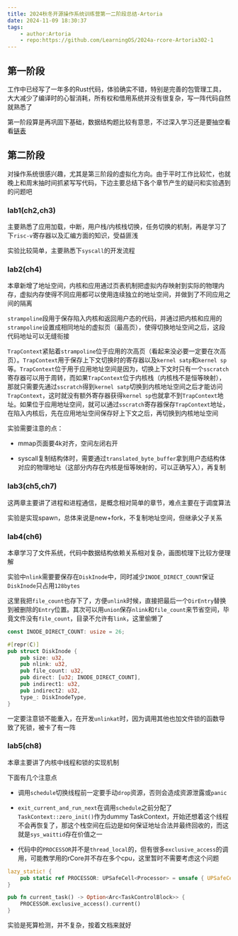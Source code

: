 ```yaml
---
title: 2024秋冬开源操作系统训练营第一二阶段总结-Artoria
date: 2024-11-09 18:30:37
tags:
    - author:Artoria
    - repo:https://github.com/LearningOS/2024a-rcore-Artoria302-1
---
```


## 第一阶段

工作中已经写了一年多的Rust代码，体验确实不错，特别是完善的包管理工具，大大减少了编译时的心智消耗，所有权和借用系统并没有很复杂，写一阵代码自然就熟悉了

第一阶段算是再巩固下基础，数据结构题比较有意思，不过深入学习还是要抽空看看[链表](https://rust-unofficial.github.io/too-many-lists/)

## 第二阶段

对操作系统很感兴趣，尤其是第三阶段的虚拟化方向。由于平时工作比较忙，也就晚上和周末抽时间抓紧写写代码，下边主要总结下各个章节产生的疑问和实验遇到的问题吧

### lab1(ch2,ch3)

主要熟悉了应用加载，中断，用户栈/内核栈切换，任务切换的机制，再是学习了下`risc-v`寄存器以及汇编方面的知识，受益匪浅

实验比较简单，主要熟悉下`syscall`的开发流程

### lab2(ch4)

本章新增了地址空间，内核和应用通过页表机制把虚拟内存映射到实际的物理内存，虚拟内存使得不同应用都可以使用连续独立的地址空间，并做到了不同应用之间的隔离

`strampoline`段用于保存陷入内核和返回用户态的代码，并通过把内核和应用的`strampoline`设置成相同地址的虚拟页（最高页），使得切换地址空间之后，这段代码地址可以无缝衔接

`TrapContext`紧贴着`strampoline`位于应用的次高页（看起来没必要一定要在次高页）。`TrapContext`用于保存上下文切换时的寄存器以及`kernel satp`和`kernel sp`等。`TrapContext`位于用于应用地址空间是因为，切换上下文时只有一个`sscratch`寄存器可以用于周转，而如果`TrapContext`位于内核栈（内核栈不是恒等映射），那就只需要先通过`sscratch`得到`kernel satp`切换到内核地址空间之后才能访问`TrapContext`，这时就没有额外寄存器获得`kernel sp`也就拿不到`TrapContext`地址。如果位于应用地址空间，就可以通过`sscratch`寄存器保存`TrapContext`地址，在陷入内核后，先在应用地址空间保存好上下文之后，再切换到内核地址空间

实验需要注意的点：

- mmap页面要4k对齐，空间左闭右开

- syscall复制结构体时，需要通过`translated_byte_buffer`拿到用户态结构体对应的物理地址（这部分内存在内核是恒等映射的，可以正确写入），再复制

### lab3(ch5,ch7)

这两章主要讲了进程和进程通信，是概念相对简单的章节，难点主要在于调度算法

实验是实现spawn，总体来说是new+fork，不复制地址空间，但继承父子关系

### lab4(ch6)

本章学习了文件系统，代码中数据结构依赖关系相对复杂，画图梳理下比较方便理解

实验中`nlink`需要要保存在`DiskInode`中，同时减少`INODE_DIRECT_COUNT`保证`DiskInode`只占用`128bytes`

这里我把`file_count`也存下了，方便`unlink`时候，直接把最后一个`DirEntry`替换到被删除的`Entry`位置。其次可以用`union`保存`nlink`和`file_count`来节省空间，毕竟文件没有`file_count`，目录不允许有`link`，这里偷懒了

```rust
const INODE_DIRECT_COUNT: usize = 26;

#[repr(C)]
pub struct DiskInode {
    pub size: u32,
    pub nlink: u32,
    pub file_count: u32,
    pub direct: [u32; INODE_DIRECT_COUNT],
    pub indirect1: u32,
    pub indirect2: u32,
    type_: DiskInodeType,
}
```

一定要注意锁不能重入，在开发`unlinkat`时，因为调用其他也加文件锁的函数导致了死锁，被卡了有一阵

### lab5(ch8)

本章主要讲了内核中线程和锁的实现机制

下面有几个注意点

- 调用`schedule`切换线程前一定要手动`drop`资源，否则会造成资源泄露或`panic`

- `exit_current_and_run_next`在调用`schedule`之前分配了`TaskContext::zero_init()`作为dummy TaskContext，开始还想着这个线程不会再恢复了，那这个栈空间在后边是如何保证地址合法并最终回收的，而这就是`sys_waittid`存在价值之一

- 代码中的`PROCESSOR`并不是`thread_local`的，但有很多`exclusive_access`的调用，可能教学用的rCore并不存在多个cpu，这里暂时不需要考虑这个问题

```rust
lazy_static! {
    pub static ref PROCESSOR: UPSafeCell<Processor> = unsafe { UPSafeCell::new(Processor::new()) };
}

pub fn current_task() -> Option<Arc<TaskControlBlock>> {
    PROCESSOR.exclusive_access().current()
}
```

实验是死算检测，并不复杂，按着文档来就好
